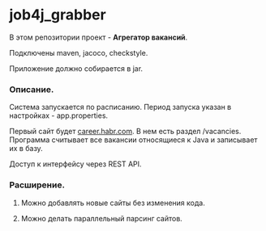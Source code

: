 # job4j_grabber
В этом репозитории проект - **Агрегатор вакансий**.

Подключены maven, jacoco, checkstyle.

Приложение должно собирается в jar.

### Описание.

Система запускается по расписанию. Период запуска указан в настройках - app.properties. 

Первый сайт будет [career.habr.com](https://career.habr.com/ "переход на сайт career.habr.com"). В нем есть раздел /vacancies. Программа считывает все вакансии относящиеся к Java и записывает их в базу.

Доступ к интерфейсу через REST API.


### Расширение.

1. Можно добавлять новые сайты без изменения кода.

2. Можно делать параллельный парсинг сайтов.
